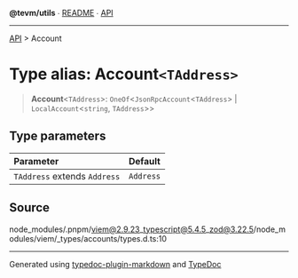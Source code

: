 **@tevm/utils** ∙ [README](../README.md) ∙ [API](../API.md)

***

[API](../API.md) > Account

# Type alias: Account`<TAddress>`

> **Account**\<`TAddress`\>: `OneOf`\<`JsonRpcAccount`\<`TAddress`\> \| `LocalAccount`\<`string`, `TAddress`\>\>

## Type parameters

| Parameter | Default |
| :------ | :------ |
| `TAddress` extends `Address` | `Address` |

## Source

node\_modules/.pnpm/viem@2.9.23\_typescript@5.4.5\_zod@3.22.5/node\_modules/viem/\_types/accounts/types.d.ts:10

***
Generated using [typedoc-plugin-markdown](https://www.npmjs.com/package/typedoc-plugin-markdown) and [TypeDoc](https://typedoc.org/)

